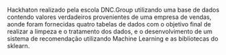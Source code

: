 Hackhaton realizado pela escola DNC.Group utilizando uma base de dados contendo valores verdadeiros provenientes de uma empresa de vendas, aonde foram fornecidas quatro tabelas de dados com o objetivo final de realizar a limpeza e o tratamento dos dados, e o desenvolvimento de um sistema de recomendação utilizando Machine Learning e as bibliotecas do sklearn.
